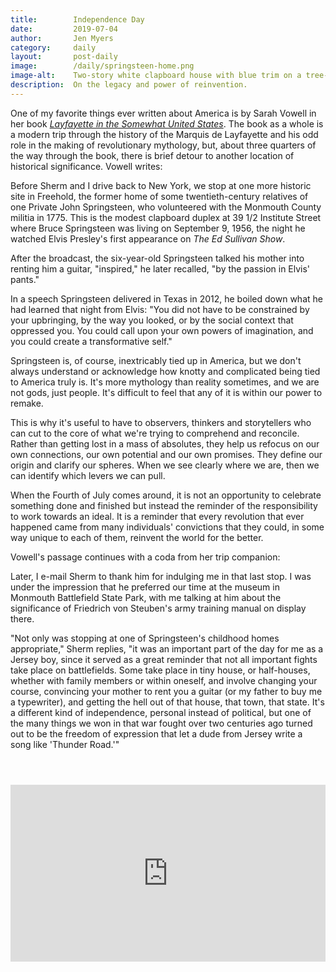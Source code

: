 ```yaml
---
title:        Independence Day
date:         2019-07-04
author:       Jen Myers
category:     daily
layout:       post-daily
image:        /daily/springsteen-home.png
image-alt:    Two-story white clapboard house with blue trim on a tree-lined street
description:  On the legacy and power of reinvention.
---
```


One of my favorite things ever written about America is by Sarah Vowell in her book [_Layfayette in the Somewhat United States_](https://www.goodreads.com/book/show/24602886-lafayette-in-the-somewhat-united-states). The book as a whole is a modern trip through the history of the Marquis de Layfayette and his odd role in the making of revolutionary mythology, but, about three quarters of the way through the book, there is brief detour to another location of historical significance. Vowell writes:

<!-- more -->

<p class="long-quote">Before Sherm and I drive back to New York, we stop at one more historic site in Freehold, the former home of some twentieth-century relatives of one Private John Springsteen, who volunteered with the Monmouth County militia in 1775. This is the modest clapboard duplex at 39 1/2 Institute Street where Bruce Springsteen was living on September 9, 1956, the night he watched Elvis Presley's first appearance on <em>The Ed Sullivan Show</em>.</p>

<p class="long-quote">After the broadcast, the six-year-old Springsteen talked his mother into renting him a guitar, "inspired," he later recalled, "by the passion in Elvis' pants."</p>

<p class="long-quote">In a speech Springsteen delivered in Texas in 2012, he boiled down what he had learned that night from Elvis: "You did not have to be constrained by your upbringing, by the way you looked, or by the social context that oppressed you. You could call upon your own powers of imagination, and you could create a transformative self."</p>

Springsteen is, of course, inextricably tied up in America, but we don't always understand or acknowledge how knotty and complicated being tied to America truly is. It's more mythology than reality sometimes, and we are not gods, just people. It's difficult to feel that any of it is within our power to remake.

This is why it's useful to have to observers, thinkers and storytellers who can cut to the core of what we're trying to comprehend and reconcile. Rather than getting lost in a mass of absolutes, they help us refocus on our own connections, our own potential and our own promises. They define our origin and clarify our spheres. When we see clearly where we are, then we can identify which levers we can pull.

When the Fourth of July comes around, it is not an opportunity to celebrate something done and finished but instead the reminder of the responsibility to work towards an ideal. It is a reminder that every revolution that ever happened came from many individuals' convictions that they could, in some way unique to each of them, reinvent the world for the better.

Vowell's passage continues with a coda from her trip companion:

<p class="long-quote">Later, I e-mail Sherm to thank him for indulging me in that last stop. I was under the impression that he preferred our time at the museum in Monmouth Battlefield State Park, with me talking at him about the significance of Friedrich von Steuben's army training manual on display there.</p>

<p class="long-quote">"Not only was stopping at one of Springsteen's childhood homes appropriate," Sherm replies, "it was an important part of the day for me as a Jersey boy, since it served as a great reminder that not all important fights take place on battlefields. Some take place in tiny house, or half-houses, whether with family members or within oneself, and involve changing your course, convincing your mother to rent you a guitar (or my father to buy me a typewriter), and getting the hell out of that house, that town, that state. It's a different kind of independence, personal instead of political, but one of the many things we won in that war fought over two centuries ago turned out to be the freedom of expression that let a dude from Jersey write a song like 'Thunder Road.'"</p>

<style>.embed-container { position: relative; padding-bottom: 56.25%; height: 0; overflow: hidden; max-width: 100%; margin-top: 4em; } .embed-container iframe, .embed-container object, .embed-container embed { position: absolute; top: 0; left: 0; width: 100%; height: 100%; }</style><div class='embed-container'><iframe src='https://www.youtube.com/embed/hf61K6ZKu_4' frameborder='0' allowfullscreen></iframe></div>
